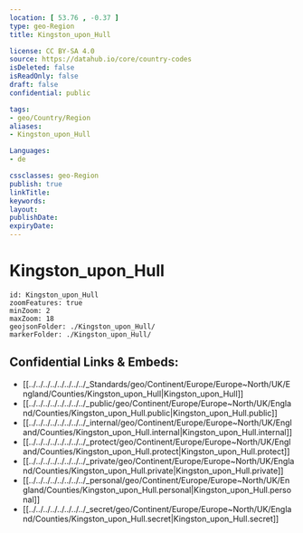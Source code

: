 ```yaml
---
location: [ 53.76 , -0.37 ] 
type: geo-Region
title: Kingston_upon_Hull

license: CC BY-SA 4.0
source: https://datahub.io/core/country-codes
isDeleted: false
isReadOnly: false
draft: false
confidential: public

tags:
- geo/Country/Region
aliases:
- Kingston_upon_Hull

Languages:
- de

cssclasses: geo-Region
publish: true
linkTitle: 
keywords: 
layout: 
publishDate: 
expiryDate: 
---
```


# Kingston_upon_Hull

```leaflet
id: Kingston_upon_Hull
zoomFeatures: true 
minZoom: 2 
maxZoom: 18
geojsonFolder: ./Kingston_upon_Hull/
markerFolder: ./Kingston_upon_Hull/
```


## Confidential Links & Embeds: 
- [[../../../../../../../../_Standards/geo/Continent/Europe/Europe~North/UK/England/Counties/Kingston_upon_Hull|Kingston_upon_Hull]] 
- [[../../../../../../../../_public/geo/Continent/Europe/Europe~North/UK/England/Counties/Kingston_upon_Hull.public|Kingston_upon_Hull.public]] 
- [[../../../../../../../../_internal/geo/Continent/Europe/Europe~North/UK/England/Counties/Kingston_upon_Hull.internal|Kingston_upon_Hull.internal]] 
- [[../../../../../../../../_protect/geo/Continent/Europe/Europe~North/UK/England/Counties/Kingston_upon_Hull.protect|Kingston_upon_Hull.protect]] 
- [[../../../../../../../../_private/geo/Continent/Europe/Europe~North/UK/England/Counties/Kingston_upon_Hull.private|Kingston_upon_Hull.private]] 
- [[../../../../../../../../_personal/geo/Continent/Europe/Europe~North/UK/England/Counties/Kingston_upon_Hull.personal|Kingston_upon_Hull.personal]] 
- [[../../../../../../../../_secret/geo/Continent/Europe/Europe~North/UK/England/Counties/Kingston_upon_Hull.secret|Kingston_upon_Hull.secret]] 


